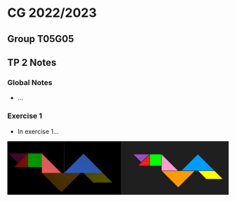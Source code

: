 # CG 2022/2023

## Group T05G05

## TP 2 Notes

### **Global Notes**

- ...

### **Exercise 1**

- In exercise 1...

![Screenshot 1 - MyDiamond](screenshots/cg-t05g05-tp2-1-a.png)
